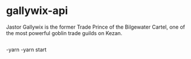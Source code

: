# gallywix-api
Jastor Gallywix is the former Trade Prince of the Bilgewater Cartel, one of the most powerful goblin trade guilds on Kezan.

<p align="center">
    <img src="https://i.imgur.com/iOUzHf5.png" alt="">
</p>


-yarn
-yarn start
